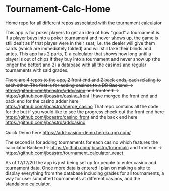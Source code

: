 # Tournament-Calc-Home
Home repo for all different repos associated with the tournament calculator 

This app is for poker players to get an idea of how "good" a tournament is. If a player buys into a poker tournament and never shows up, the game is still dealt as if that player were  in their seat, i.e. the dealer will give them cards (which are immediately folded) and will still take their blinds and antes. This app has 2 parts, 1) a calculator that shows how long until a player is out of chips if they buy into a tournament and never show up (the longer the better) and 2) a database with all the casinos and regular tournaments with said grades. 

~~There are 4 repos to the app, 2 front end and 2 back ends, each relating to each other. The first is for adding casinos to a DB
Backend -> https://github.com/jbcastro/addcasino and frontend -> https://github.com/jbcastro/casino_front~~
I have merged the front end and back end for the casino adder here https://github.com/jbcastro/merge_casino That repo contains all the code for the but if you would like to see the progress check out the front end here https://github.com/jbcastro/casino_front and the back end here https://github.com/jbcastro/addcasino

Quick Demo here https://add-casino-demo.herokuapp.com/


The second is for adding tournaments for each casino which features the calculator
Backend-> https://github.com/jbcastro/tourncalc and frontend -> https://github.com/jbcastro/tournament_calculator_react


As of 12/12/20 the app is just being set up for people to enter casino and tournament data. Once more data is entered I plan on making a site to display everything from the database including grades for all tournaments, a way for user submitted tournaments at different casinos, and the standalone calculator. 



